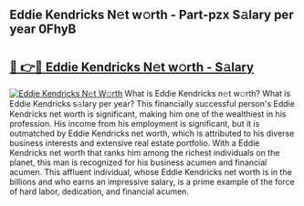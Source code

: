 ## Eddie Kendricks N𝚎t w𝚘rth - Part-pzx S𝚊lary per year 0FhyB

# <h2><a href="http://gc0cc79.nevu.top/?p=Eddie+Kendricks">🔗 👉🔴 Eddie Kendricks N𝚎t w𝚘rth - S𝚊lary</a></h2>

[![Eddie Kendricks N𝚎t W𝚘rth](https://i.imgur.com/Oavwk0R.jpeg)](http://gc0cc79.nevu.top/?p=Eddie+Kendricks)
What is Eddie Kendricks n𝚎t w𝚘rth? What is Eddie Kendricks s𝚊lary per year?
This financially successful person's Eddie Kendricks net worth is significant, making him one of the wealthiest in his profession. His income from his employment is significant, but it is outmatched by Eddie Kendricks net worth, which is attributed to his diverse business interests and extensive real estate portfolio. With a Eddie Kendricks net worth that ranks him among the richest individuals on the planet, this man is recognized for his business acumen and financial acumen. This affluent individual, whose Eddie Kendricks net worth is in the billions and who earns an impressive salary, is a prime example of the force of hard labor, dedication, and financial acumen.
